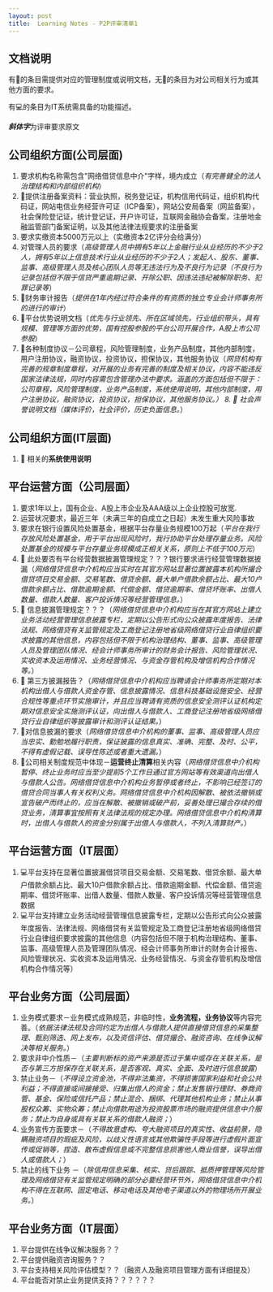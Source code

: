 ```yaml
---
layout: post
title:  Learning Notes - P2P评审清单1
---
```


## 文档说明
有📃的条目需提供对应的管理制度或说明文档，无📃的条目为对公司相关行为或其他方面的要求。

有💻的条目为IT系统需具备的功能描述。

***斜体字***为评审要求原文

## 公司组织方面(公司层面)

1.  要求机构名称需包含"网络借贷信息中介"字样，境内成立（*有完善健全的法人治理结构和内部组织机构*）
2. 📃提供注册备案资料：营业执照，税务登记证，机构信用代码证，组织机构代码证，网站电信业务经营许可证（ICP备案），网站公安局备案（网监备案），社会保险登记证，统计登记证，开户许可证，互联网金融协会备案，注册地金融监管部门备案证明，以及其他法律法规要求的注册备案
3. 要求实缴资本5000万元以上（实缴资本2亿评分会给满分）
4. 对管理人员的要求（*高级管理人员中拥有5年以上金融行业从业经历的不少于2人，拥有5年以上信息技术行业从业经历的不少于2人；发起人、股东、董事、监事、高级管理人员及核心团队人员等无违法行为及不良行为记录（不良行为记录包括但不限于信贷严重逾期记录、开除公职、因违法违纪被解除职务、犯罪记录等*）
5. 📃财务审计报告（*提供在1年内经过符合条件的有资质的独立专业会计师事务所的进行的审计*）
6. 📃平台优势说明文档（*优先与行业领先、所在区域领先，行业组织带头，具有规模、管理等方面的优势，国有控股参股的平台公司开展合作，A股上市公司参股*）
7. 📃各种制度协议－公司章程，风险管理制度，业务产品制度，其他内部制度，用户注册协议，融资协议，投资协议，担保协议，其他服务协议（*网贷机构有完善的规章制度章程，对开展的业务有完善的制度及相关协议，内容不能违反国家法律法规，同时内容需包含管理办法中要求。涵盖的方面包括但不限于：公司章程，风险管理制度，业务产品制度，系统使用说明，其他内部制度，用户注册协议，融资协议，投资协议，担保协议，其他服务协议。）*
*8. 📃 社会声誉说明文档（媒体评价，社会评价，历史负面信息。*）

## 公司组织方面(IT层面)
1. 📃  相关的**系统使用说明**

## 平台运营方面（公司层面）
1. 要求1年以上，国有企业、A股上市企业及AAA级以上企业控股可放宽.
2. 运营状况要求，最近三年（未满三年的自成立之日起）未发生重大风险事故
3. 要求在银行设置风险处置基金，根据平台存量业务规模100万起（*平台在我行存放风险处置基金，用于平台出现风险时，我行协助平台处理存量业务。风险处置基金的规模与平台存量业务规模成正相关关系，原则上不低于100万元*）
4. 📃 此处要否有平台经营数据披漏管理规定？？？银行要求进行经营管理数据披漏（*网络借贷信息中介机构应当实时在其官方网站显著位置披露本机构所撮合借贷项目交易金额、交易笔数、借贷余额、最大单户借款余额占比、最大10户借款余额占比、借款逾期金额、代偿金额、借贷逾期率、借贷坏账率、出借人数量、借款人数量、客户投诉情况等经营管理信息。*）
5. 📃 信息披漏管理规定？？？（*网络借贷信息中介机构应当在其官方网站上建立业务活动经营管理信息披露专栏，定期以公告形式向公众披露年度报告、法律法规、网络借贷有关监管规定及工商登记注册地省级网络借贷行业自律组织要求披露的其他信息，内容包括但不限于机构治理结构、董事、监事、高级管理人员及管理团队情况、经会计师事务所审计的财务会计报告、风险管理状况、实收资本及运用情况、业务经营情况、与资金存管机构及增信机构合作情况等。*）
6. 📃 第三方披漏报告？（*网络借贷信息中介机构应当聘请会计师事务所定期对本机构出借人与借款人资金存管、信息披露情况、信息科技基础设施安全、经营合规性等重点环节实施审计，并且应当聘请有资质的信息安全测评认证机构定期对信息安全实施测评认证，向出借人与借款人、工商登记注册地省级网络借贷行业自律组织等披露审计和测评认证结果。*）
7. 📃对信息披漏的要求（*网络借贷信息中介机构的董事、监事、高级管理人员应当忠实、勤勉地履行职责，保证披露的信息真实、准确、完整、及时、公平，不得有虚假记载、误导性陈述或者重大遗漏。*）
8. 📃公司相关制度规范中体现－**运营终止清算**相关内容（*网络借贷信息中介机构暂停、终止业务时应当至少提前5个工作日通过官方网站等有效渠道向出借人与借款人公告。网络借贷信息中介机构业务暂停或者终止，不影响已经签订的借贷合同当事人有关权利义务。网络借贷信息中介机构因解散、被依法撤销或宣告破产而终止的，应当在解散、被撤销或破产前，妥善处理已撮合存续的借贷业务，清算事宜按照有关法律法规的规定办理。网络借贷信息中介机构清算时，出借人与借款人的资金分别属于出借人与借款人，不列入清算财产。*）

## 平台运营方面（IT层面）
1. 💻平台支持在显著位置披漏借贷项目交易金额、交易笔数、借贷余额、最大单户借款余额占比、最大10户借款余额占比、借款逾期金额、代偿金额、借贷逾期率、借贷坏账率、出借人数量、借款人数量、客户投诉情况等经营管理信息数据
2. 💻平台支持建立业务活动经营管理信息披露专栏，定期以公告形式向公众披露年度报告、法律法规、网络借贷有关监管规定及工商登记注册地省级网络借贷行业自律组织要求披露的其他信息（内容包括但不限于机构治理结构、董事、监事、高级管理人员及管理团队情况、经会计师事务所审计的财务会计报告、风险管理状况、实收资本及运用情况、业务经营情况、与资金存管机构及增信机构合作情况等）

## 平台业务方面（公司层面）
1. 业务模式要求－业务模式成熟规范，非临时性，**业务流程，业务协议**等内容完善。（*依据法律法规及合同约定为出借人与借款人提供直接借贷信息的采集整理、甄别筛选、网上发布，以及资信评估、借贷撮合、融资咨询、在线争议解决等相关服务。*）
2. 要求非中介性质－（*主要判断标的资产来源是否过于集中或存在关联关系，是否与第三方担保存在关联关系，是否客观、真实、全面、及时进行信息披露*）
3. 禁止业务－（*不得设立资金池，不得非法集资，不得损害国家利益和社会公共利益；不得直接或间接接受、归集出借人的资金；禁止发售银行理财、券商资管、基金、保险或信托产品；禁止混合、捆绑、代理其他机构业务；禁止从事股权众筹、实物众筹；禁止向借款用途为投资股票市场的融资提供信息中介服务；禁止为自身或具有关联关系的借款人融资；*）
4. 业务宣传方面要求－（*不得故意虚构、夸大融资项目的真实性、收益前景，隐瞒融资项目的瑕疵及风险，以歧义性语言或其他欺骗性手段等进行虚假片面宣传或促销等，捏造、散布虚假信息或不完整信息损害他人商业信誉，误导出借人或借款人；*）
5. 禁止的线下业务 －（*除信用信息采集、核实、贷后跟踪、抵质押管理等风险管理及网络借贷有关监管规定明确的部分必要经营环节外，网络借贷信息中介机构不得在互联网、固定电话、移动电话及其他电子渠道以外的物理场所开展业务。*）

## 平台业务方面（IT层面）
1. 平台提供在线争议解决服务？？
2. 平台提供融资咨询服务？？
3. 平台支持相关风险评估模型？？（融资人及融资项目管理方面有详细提及）
4. 平台能否对禁止业务提供支持？？？？？？
